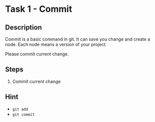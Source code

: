 # Task 1 - Commit

## Description

Commit is a basic command in git. It can save you change and create a node. Each node means a version of your project.

Please commit current change.

## Steps

1. Commit current change

## Hint

- `git add`
- `git commit`
